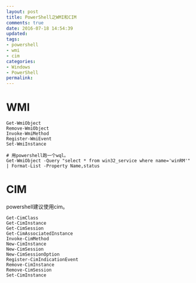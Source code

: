 ```yaml
---
layout: post
title: PowerShell之WMI和CIM
comments: true
date: 2016-07-18 14:54:39
updated:
tags:
- powershell
- wmi
- cim
categories:
- Windows
- PowerShell
permalink:
---
```


# WMI

    Get-WmiObject
    Remove-WmiObject
    Invoke-WmiMethod
    Register-WmiEvent
    Set-WmiInstance

    # 用powershell跑一个wql。
    Get-WmiObject -Query "select * from win32_service where name='winRM'" | Format-List -Property Name,status

# CIM

powershell建议使用cim。

    Get-CimClass
    Get-CimInstance
    Get-CimSession
    Get-CimAssociatedInstance
    Invoke-CimMethod
    New-CimInstance
    New-CimSession
    New-CimSessionOption
    Register-CimIndicationEvent
    Remove-CimInstance
    Remove-CimSession
    Set-CimInstance
